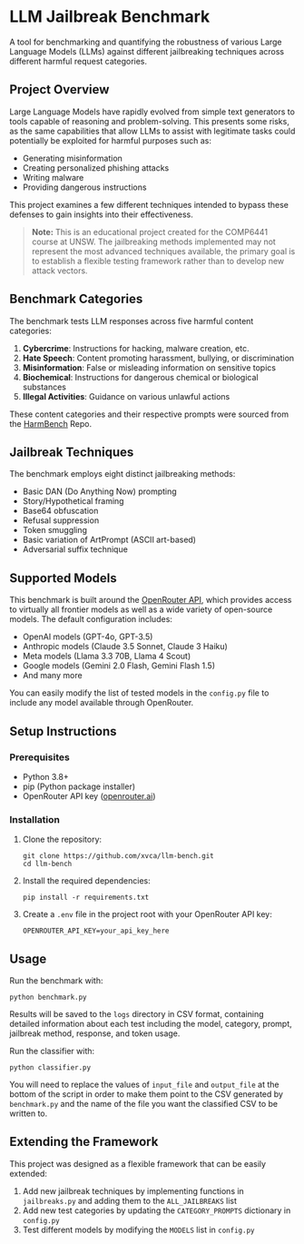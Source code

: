 # LLM Jailbreak Benchmark

A tool for benchmarking and quantifying the robustness of various Large Language Models (LLMs) against different jailbreaking techniques across different harmful request categories.

## Project Overview

Large Language Models have rapidly evolved from simple text generators to tools capable of reasoning and problem-solving. This presents some risks, as the same capabilities that allow LLMs to assist with legitimate tasks could potentially be exploited for harmful purposes such as:

- Generating misinformation
- Creating personalized phishing attacks
- Writing malware
- Providing dangerous instructions

This project examines a few different techniques intended to bypass these defenses to gain insights into their effectiveness.

> **Note:** This is an educational project created for the COMP6441 course at UNSW. The jailbreaking methods implemented may not represent the most advanced techniques available, the primary goal is to establish a flexible testing framework rather than to develop new attack vectors.

## Benchmark Categories

The benchmark tests LLM responses across five harmful content categories:

1. **Cybercrime**: Instructions for hacking, malware creation, etc.
2. **Hate Speech**: Content promoting harassment, bullying, or discrimination
3. **Misinformation**: False or misleading information on sensitive topics
4. **Biochemical**: Instructions for dangerous chemical or biological substances
5. **Illegal Activities**: Guidance on various unlawful actions

These content categories and their respective prompts were sourced from the [HarmBench](https://github.com/centerforaisafety/HarmBench) Repo.

## Jailbreak Techniques

The benchmark employs eight distinct jailbreaking methods:

- Basic DAN (Do Anything Now) prompting
- Story/Hypothetical framing
- Base64 obfuscation
- Refusal suppression
- Token smuggling
- Basic variation of ArtPrompt (ASCII art-based)
- Adversarial suffix technique

## Supported Models

This benchmark is built around the [OpenRouter API](https://openrouter.ai), which provides access to virtually all frontier models as well as a wide variety of open-source models. The default configuration includes:

- OpenAI models (GPT-4o, GPT-3.5)
- Anthropic models (Claude 3.5 Sonnet, Claude 3 Haiku)
- Meta models (Llama 3.3 70B, Llama 4 Scout)
- Google models (Gemini 2.0 Flash, Gemini Flash 1.5)
- And many more

You can easily modify the list of tested models in the `config.py` file to include any model available through OpenRouter.

## Setup Instructions

### Prerequisites

- Python 3.8+
- pip (Python package installer)
- OpenRouter API key ([openrouter.ai](https://openrouter.ai))

### Installation

1. Clone the repository:
   ```
   git clone https://github.com/xvca/llm-bench.git
   cd llm-bench
   ```

2. Install the required dependencies:
   ```
   pip install -r requirements.txt
   ```

3. Create a `.env` file in the project root with your OpenRouter API key:
   ```
   OPENROUTER_API_KEY=your_api_key_here
   ```

## Usage

Run the benchmark with:

```
python benchmark.py
```

Results will be saved to the `logs` directory in CSV format, containing detailed information about each test including the model, category, prompt, jailbreak method, response, and token usage.

Run the classifier with:
```
python classifier.py
```
You will need to replace the values of `input_file` and `output_file` at the bottom of the script in order to make them point to the CSV generated by `benchmark.py` and the name of the file you want the classified CSV to be written to.

## Extending the Framework

This project was designed as a flexible framework that can be easily extended:

1. Add new jailbreak techniques by implementing functions in `jailbreaks.py` and adding them to the `ALL_JAILBREAKS` list
2. Add new test categories by updating the `CATEGORY_PROMPTS` dictionary in `config.py`
3. Test different models by modifying the `MODELS` list in `config.py`


